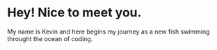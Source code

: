 # Hey! Nice to meet you.
My name is Kevin and here begins my journey as a new fish swimming throught the ocean of coding.
